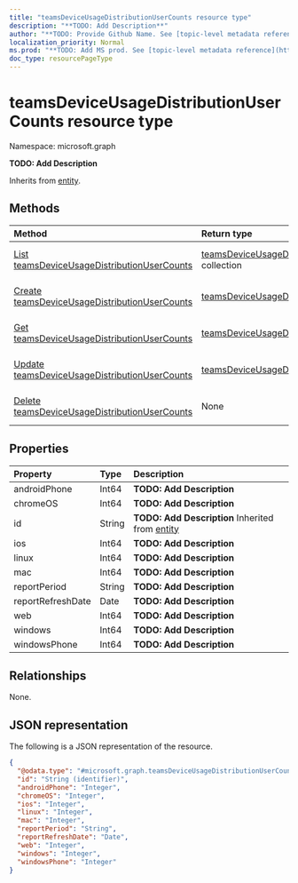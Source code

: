 ```yaml
---
title: "teamsDeviceUsageDistributionUserCounts resource type"
description: "**TODO: Add Description**"
author: "**TODO: Provide Github Name. See [topic-level metadata reference](https://msgo.azurewebsites.net/add/document/guidelines/metadata.html#topic-level-metadata)**"
localization_priority: Normal
ms.prod: "**TODO: Add MS prod. See [topic-level metadata reference](https://msgo.azurewebsites.net/add/document/guidelines/metadata.html#topic-level-metadata)**"
doc_type: resourcePageType
---
```


# teamsDeviceUsageDistributionUserCounts resource type

Namespace: microsoft.graph



**TODO: Add Description**


Inherits from [entity](../resources/entity.md).

## Methods
|Method|Return type|Description|
|:---|:---|:---|
|[List teamsDeviceUsageDistributionUserCounts](../api/teamsdeviceusagedistributionusercounts-list.md)|[teamsDeviceUsageDistributionUserCounts](../resources/teamsdeviceusagedistributionusercounts.md) collection|Get a list of the [teamsDeviceUsageDistributionUserCounts](../resources/teamsdeviceusagedistributionusercounts.md) objects and their properties.|
|[Create teamsDeviceUsageDistributionUserCounts](../api/teamsdeviceusagedistributionusercounts-create.md)|[teamsDeviceUsageDistributionUserCounts](../resources/teamsdeviceusagedistributionusercounts.md)|Create a new [teamsDeviceUsageDistributionUserCounts](../resources/teamsdeviceusagedistributionusercounts.md) object.|
|[Get teamsDeviceUsageDistributionUserCounts](../api/teamsdeviceusagedistributionusercounts-get.md)|[teamsDeviceUsageDistributionUserCounts](../resources/teamsdeviceusagedistributionusercounts.md)|Read the properties and relationships of a [teamsDeviceUsageDistributionUserCounts](../resources/teamsdeviceusagedistributionusercounts.md) object.|
|[Update teamsDeviceUsageDistributionUserCounts](../api/teamsdeviceusagedistributionusercounts-update.md)|[teamsDeviceUsageDistributionUserCounts](../resources/teamsdeviceusagedistributionusercounts.md)|Update the properties of a [teamsDeviceUsageDistributionUserCounts](../resources/teamsdeviceusagedistributionusercounts.md) object.|
|[Delete teamsDeviceUsageDistributionUserCounts](../api/teamsdeviceusagedistributionusercounts-delete.md)|None|Deletes a [teamsDeviceUsageDistributionUserCounts](../resources/teamsdeviceusagedistributionusercounts.md) object.|

## Properties
|Property|Type|Description|
|:---|:---|:---|
|androidPhone|Int64|**TODO: Add Description**|
|chromeOS|Int64|**TODO: Add Description**|
|id|String|**TODO: Add Description** Inherited from [entity](../resources/entity.md)|
|ios|Int64|**TODO: Add Description**|
|linux|Int64|**TODO: Add Description**|
|mac|Int64|**TODO: Add Description**|
|reportPeriod|String|**TODO: Add Description**|
|reportRefreshDate|Date|**TODO: Add Description**|
|web|Int64|**TODO: Add Description**|
|windows|Int64|**TODO: Add Description**|
|windowsPhone|Int64|**TODO: Add Description**|

## Relationships
None.

## JSON representation
The following is a JSON representation of the resource.
<!-- {
  "blockType": "resource",
  "keyProperty": "id",
  "@odata.type": "microsoft.graph.teamsDeviceUsageDistributionUserCounts",
  "baseType": "microsoft.graph.entity",
  "openType": false
}
-->
``` json
{
  "@odata.type": "#microsoft.graph.teamsDeviceUsageDistributionUserCounts",
  "id": "String (identifier)",
  "androidPhone": "Integer",
  "chromeOS": "Integer",
  "ios": "Integer",
  "linux": "Integer",
  "mac": "Integer",
  "reportPeriod": "String",
  "reportRefreshDate": "Date",
  "web": "Integer",
  "windows": "Integer",
  "windowsPhone": "Integer"
}
```

